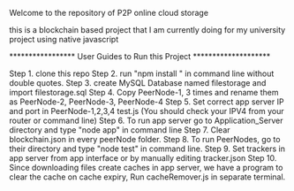 Welcome to the repository of P2P online cloud storage

this is a blockchain based project that I am currently doing for my university project
using native javascript

***************** User Guides to Run this Project ********************

Step 1. clone this repo
Step 2. run "npm install " in command line without double quotes.
Step 3. create MySQL Database named filestorage and import filestorage.sql
Step 4. Copy PeerNode-1, 3 times and rename them as PeerNode-2, PeerNode-3, PeerNode-4
Step 5. Set  correct app server IP and port in PeerNode-1,2,3,4 test.js (You should check your IPV4 from your router or command line)
Step 6. To run app server go to Application_Server directory and type "node app" in command line
Step 7. Clear blockchain.json in every peerNode folder.
Step 8. To run PeerNodes,  go to their directory and type "node test" in command line.
Step 9. Set trackers in app server from app interface or by manually editing tracker.json
Step 10. Since downloading files create caches in app server, we have a program to clear the cache on cache expiry,
         Run cacheRemover.js in separate terminal.